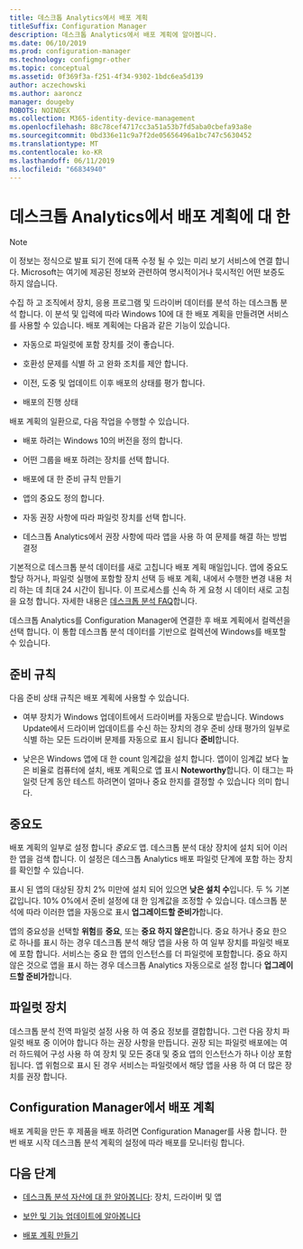 ```yaml
---
title: 데스크톱 Analytics에서 배포 계획
titleSuffix: Configuration Manager
description: 데스크톱 Analytics에서 배포 계획에 알아봅니다.
ms.date: 06/10/2019
ms.prod: configuration-manager
ms.technology: configmgr-other
ms.topic: conceptual
ms.assetid: 0f369f3a-f251-4f34-9302-1bdc6ea5d139
author: aczechowski
ms.author: aaroncz
manager: dougeby
ROBOTS: NOINDEX
ms.collection: M365-identity-device-management
ms.openlocfilehash: 88c78cef4717cc3a51a53b7fd5aba0cbefa93a8e
ms.sourcegitcommit: 0bd336e11c9a7f2de05656496a1bc747c5630452
ms.translationtype: MT
ms.contentlocale: ko-KR
ms.lasthandoff: 06/11/2019
ms.locfileid: "66834940"
---
```

# <a name="about-deployment-plans-in-desktop-analytics"></a>데스크톱 Analytics에서 배포 계획에 대 한

> [!Note]  
> 이 정보는 정식으로 발표 되기 전에 대폭 수정 될 수 있는 미리 보기 서비스에 연결 합니다. Microsoft는 여기에 제공된 정보와 관련하여 명시적이거나 묵시적인 어떤 보증도 하지 않습니다.  

수집 하 고 조직에서 장치, 응용 프로그램 및 드라이버 데이터를 분석 하는 데스크톱 분석 합니다. 이 분석 및 입력에 따라 Windows 10에 대 한 배포 계획을 만들려면 서비스를 사용할 수 있습니다. 배포 계획에는 다음과 같은 기능이 있습니다.  

- 자동으로 파일럿에 포함 장치를 것이 좋습니다.  

- 호환성 문제를 식별 하 고 완화 조치를 제안 합니다.  

- 이전, 도중 및 업데이트 이후 배포의 상태를 평가 합니다.  

- 배포의 진행 상태  

배포 계획의 일환으로, 다음 작업을 수행할 수 있습니다.  

- 배포 하려는 Windows 10의 버전을 정의 합니다.  

- 어떤 그룹을 배포 하려는 장치를 선택 합니다.  

- 배포에 대 한 준비 규칙 만들기  

- 앱의 중요도 정의 합니다.  

- 자동 권장 사항에 따라 파일럿 장치를 선택 합니다.  

- 데스크톱 Analytics에서 권장 사항에 따라 앱을 사용 하 여 문제를 해결 하는 방법 결정  

기본적으로 데스크톱 분석 데이터를 새로 고칩니다 배포 계획 매일입니다. 앱에 중요도 할당 하거나, 파일럿 실행에 포함할 장치 선택 등 배포 계획, 내에서 수행한 변경 내용 처리 하는 데 최대 24 시간이 됩니다. 이 프로세스를 신속 하 게 요청 시 데이터 새로 고침을 요청 합니다. 자세한 내용은 [데스크톱 분석 FAQ](/sccm/desktop-analytics/faq#can-i-reduce-the-amount-of-time-it-takes-for-data-to-refresh-in-my-desktop-analytics-portal)합니다.  

데스크톱 Analytics를 Configuration Manager에 연결한 후 배포 계획에서 컬렉션을 선택 합니다. 이 통합 데스크톱 분석 데이터를 기반으로 컬렉션에 Windows를 배포할 수 있습니다.



## <a name="readiness-rules"></a>준비 규칙

다음 준비 상태 규칙은 배포 계획에 사용할 수 있습니다.

- 여부 장치가 Windows 업데이트에서 드라이버를 자동으로 받습니다. Windows Update에서 드라이버 업데이트를 수신 하는 장치의 경우 준비 상태 평가의 일부로 식별 하는 모든 드라이버 문제를 자동으로 표시 됩니다 **준비**합니다.  

- 낮은은 Windows 앱에 대 한 count 임계값을 설치 합니다. 앱이이 임계값 보다 높은 비율로 컴퓨터에 설치, 배포 계획으로 앱 표시 **Noteworthy**합니다. 이 태그는 파일럿 단계 동안 테스트 하려면이 얼마나 중요 한지를 결정할 수 있습니다 의미 합니다.  



## <a name="importance"></a>중요도

배포 계획의 일부로 설정 합니다 *중요도* 앱. 데스크톱 분석 대상 장치에 설치 되어 이러한 앱을 검색 합니다. 이 설정은 데스크톱 Analytics 배포 파일럿 단계에 포함 하는 장치를 확인할 수 있습니다.

표시 된 앱의 대상된 장치 2% 미만에 설치 되어 있으면 **낮은 설치 수**입니다. 두 % 기본 값입니다. 10% 0%에서 준비 설정에 대 한 임계값을 조정할 수 있습니다. 데스크톱 분석에 따라 이러한 앱을 자동으로 표시 **업그레이드할 준비가**합니다.  

앱의 중요성을 선택할 **위험**를 **중요**, 또는 **중요 하지 않은**합니다. 중요 하거나 중요 한으로 하나를 표시 하는 경우 데스크톱 분석 해당 앱을 사용 하 여 일부 장치를 파일럿 배포에 포함 합니다. 서비스는 중요 한 앱의 인스턴스를 더 파일럿에 포함합니다. 중요 하지 않은 것으로 앱을 표시 하는 경우 데스크톱 Analytics 자동으로로 설정 합니다 **업그레이드할 준비가**합니다.



## <a name="pilot-devices"></a>파일럿 장치

데스크톱 분석 전역 파일럿 설정 사용 하 여 중요 정보를 결합합니다. 그런 다음 장치 파일럿 배포 중 이어야 합니다 하는 권장 사항을 만듭니다. 권장 되는 파일럿 배포에는 여러 하드웨어 구성 사용 하 여 장치 및 모든 중대 및 중요 앱의 인스턴스가 하나 이상 포함 됩니다. 앱 위험으로 표시 된 경우 서비스는 파일럿에서 해당 앱을 사용 하 여 더 많은 장치를 권장 합니다.



## <a name="deployment-plans-in-configuration-manager"></a>Configuration Manager에서 배포 계획

배포 계획을 만든 후 제품을 배포 하려면 Configuration Manager를 사용 합니다. 한 번 배포 시작 데스크톱 분석 계획의 설정에 따라 배포를 모니터링 합니다.


## <a name="next-steps"></a>다음 단계

- [데스크톱 분석 자산에 대 한 알아봅니다](/sccm/desktop-analytics/about-assets): 장치, 드라이버 및 앱  

- [보안 및 기능 업데이트에 알아봅니다](/sccm/desktop-analytics/about-updates)  

- [배포 계획 만들기](/sccm/desktop-analytics/create-deployment-plans)  
